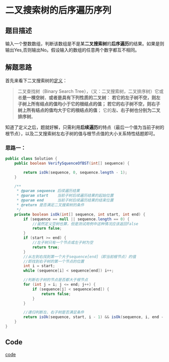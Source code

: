 # 二叉搜索树的后序遍历序列
## 题目描述
输入一个整数数组，判断该数组是不是某**二叉搜索树**的**后序遍历**的结果。如果是则输出Yes,否则输出No。假设输入的数组的任意两个数字都互不相同。

## 解题思路
首先来看下二叉搜索树的[定义](https://baike.baidu.com/item/%E4%BA%8C%E5%8F%89%E6%90%9C%E7%B4%A2%E6%A0%91/7077855?fr=aladdin)：
> 二叉查找树（Binary Search Tree），（又：二叉搜索树，二叉排序树）它或者**是一棵空树**，**或者是具有下列性质的二叉树**： **若它的左子树不空，则左子树上所有结点的值均小于它的根结点的值； 若它的右子树不空，则右子树上所有结点的值均大于它的根结点的值**； 它的**左、右子树也分别为二叉排序树**。

知道了定义之后，题就好解，只需利用**后续遍历**的特点（最后一个值为当前子树的根节点），以及二叉搜索树左右子树的值与根节点值的大小关系特性结题即可。

### 思路一：
```java
public class Solution {
    public boolean VerifySquenceOfBST(int[] sequence) {

        return isOk(sequence, 0, sequence.length - 1);
    }

    /**
     * @param sequence 后续遍历结果
     * @param start    当前子树后续遍历结果的起始位置
     * @param end      当前子树后续遍历结果的结束位置
     * @return 是否满足二叉搜索树的条件
     */
    private boolean isOk(int[] sequence, int start, int end) {
        if (sequence == null || sequence.length == 0) {
            //虽然定义空树也算，但是测试用例中这种情况应该返回false
            return false;
        }
        if (start >= end) {
            //左子树只有一个节点或左子树为空
            return true;
        }
        //从左到右找到第一个大于sequence[end]（即当前根节点）的值
        //即找到右子树的第一个节点的位置
        int i = start;
        while (sequence[i] < sequence[end]) i++;

        //判断右子树的节点是否都大于根节点
        for (int j = i; j <= end; j++) {
            if (sequence[j] < sequence[end]) {
                return false;
            }
        }

        //递归判断左、右子树是否满足条件
        return isOk(sequence, start, i - 1) && isOk(sequence, i, end - 1);
    }
}
```


## Code
[code](../code/Test23.java)<br/>
